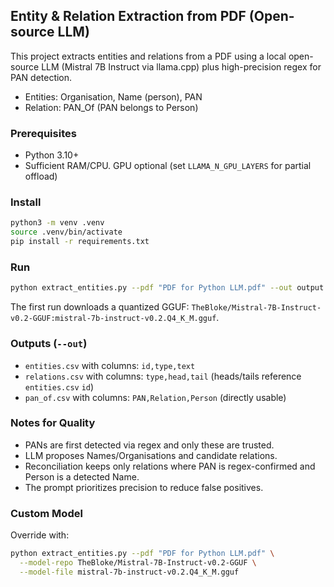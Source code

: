 ## Entity & Relation Extraction from PDF (Open-source LLM)

This project extracts entities and relations from a PDF using a local open-source LLM (Mistral 7B Instruct via llama.cpp) plus high-precision regex for PAN detection.

* Entities: Organisation, Name (person), PAN
* Relation: PAN_Of (PAN belongs to Person)

### Prerequisites

* Python 3.10+
* Sufficient RAM/CPU. GPU optional (set `LLAMA_N_GPU_LAYERS` for partial offload)

### Install

```bash
python3 -m venv .venv
source .venv/bin/activate
pip install -r requirements.txt
```

### Run

```bash
python extract_entities.py --pdf "PDF for Python LLM.pdf" --out output
```

The first run downloads a quantized GGUF: `TheBloke/Mistral-7B-Instruct-v0.2-GGUF:mistral-7b-instruct-v0.2.Q4_K_M.gguf`.

### Outputs (`--out`)

* `entities.csv` with columns: `id,type,text`
* `relations.csv` with columns: `type,head,tail` (heads/tails reference `entities.csv` `id`)
* `pan_of.csv` with columns: `PAN,Relation,Person` (directly usable)

### Notes for Quality

* PANs are first detected via regex and only these are trusted.
* LLM proposes Names/Organisations and candidate relations.
* Reconciliation keeps only relations where PAN is regex-confirmed and Person is a detected Name.
* The prompt prioritizes precision to reduce false positives.

### Custom Model

Override with:

```bash
python extract_entities.py --pdf "PDF for Python LLM.pdf" \
  --model-repo TheBloke/Mistral-7B-Instruct-v0.2-GGUF \
  --model-file mistral-7b-instruct-v0.2.Q4_K_M.gguf
```


